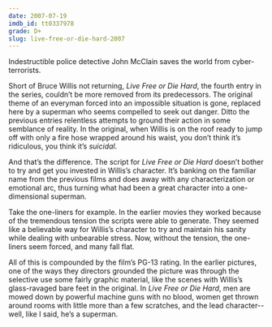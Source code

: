 ```yaml
---
date: 2007-07-19
imdb_id: tt0337978
grade: D+
slug: live-free-or-die-hard-2007
---
```


Indestructible police detective John McClain saves the world from cyber-terrorists.

Short of Bruce Willis not returning, _Live Free or Die Hard_, the fourth entry in the series, couldn’t be more removed from its predecessors. The original theme of an everyman forced into an impossible situation is gone, replaced here by a superman who seems compelled to seek out danger. Ditto the previous entries relentless attempts to ground their action in some semblance of reality. In the original, when Willis is on the roof ready to jump off with only a fire hose wrapped around his waist, you don’t think it’s ridiculous, you think it’s _suicidal_.

And that’s the difference. The script for _Live Free or Die Hard_ doesn’t bother to try and get you invested in Willis’s character. It’s banking on the familiar name from the previous films and does away with any characterization or emotional arc, thus turning what had been a great character into a one-dimensional superman.

Take the one-liners for example. In the earlier movies they worked because of the tremendous tension the scripts were able to generate. They seemed like a believable way for Willis’s character to try and maintain his sanity while dealing with unbearable stress. Now, without the tension, the one-liners seem forced, and many fall flat.

All of this is compounded by the film’s PG-13 rating. In the earlier pictures, one of the ways they directors grounded the picture was through the selective use some fairly graphic material, like the scenes with Willis’s glass-ravaged bare feet in the original. In _Live Free or Die Hard_, men are mowed down by powerful machine guns with no blood, women get thrown around rooms with little more than a few scratches, and the lead character--well, like I said, he’s a superman.
